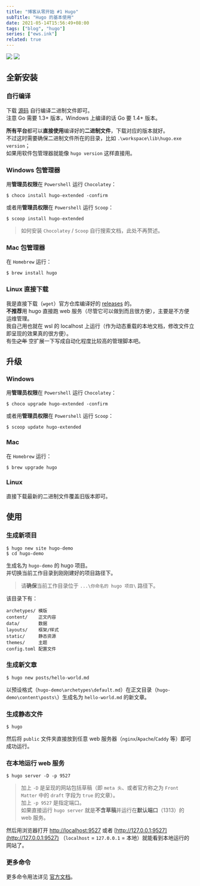 ```yaml
---
title: "博客从零开始 #1 Hugo"
subTitle: "Hugo 的基本使用"
date: 2021-05-14T15:56:49+08:00
tags: ["blog", "hugo"]
series: ["ews.ink"]
related: true
---
```


[![](https://img.shields.io/badge/git_version-v2.31.1-blue.svg?logo=git&logoColor=fff)](https://git-scm.com/downloads) [![](https://img.shields.io/badge/hugo_version-v0.83.1%2fextended-blue.svg?logo=hugo&logoColor=fff)](https://github.com/gohugoio/hugo/releases)

## 全新安装
### 自行编译
下载 [源码](https://github.com/gohugoio/hugo) 自行编译二进制文件即可。  
注意 Go 需要 1.3+ 版本，Windows 上编译的话 Go 要 1.4+ 版本。  

**所有平台**都可以**直接使用**编译好的**二进制文件**，下载对应的版本就好。  
不过这时需要确保二进制文件所在的目录，比如 `.\workspace\lib\hugo.exe version`；  
如果用软件包管理器就能像 `hugo version` 这样直接用。

### Windows 包管理器
用**管理员权限**在 `Powershell` 运行 `Chocolatey`：  
```shell
$ choco install hugo-extended -confirm
```

或者用**管理员权限**在 `Powershell` 运行 `Scoop`：  
```shell
$ scoop install hugo-extended
```

> 如何安装 `Chocolatey` / `Scoop` 自行搜索文档，此处不再赘述。  

### Mac 包管理器
在 `Homebrew` 运行：  
```shell
$ brew install hugo
```

### Linux 直接下载
我是直接下载（`wget`）官方仓库编译好的 [releases](https://github.com/gohugoio/hugo/releases) 的。  
**不推荐**用 hugo 直接跑 web 服务（尽管它可以做到而且很方便），主要是不方便运维管理。  
我自己用也就在 wsl 的 localhost 上运行（作为动态重载的本地文档，修改文件立即呈现的效果真的很方便）。  
有~~生之年~~ 空扩展一下写成自动化程度比较高的管理脚本吧。  

## 升级
### Windows
用**管理员权限**在 `Powershell` 运行 `Chocolatey`：  
```shell
$ choco upgrade hugo-extended -confirm
```

或者用**管理员权限**在 `Powershell` 运行 `Scoop`：  
```shell
$ scoop update hugo-extended
```

### Mac
在 `Homebrew` 运行：  
```shell
$ brew upgrade hugo
```

### Linux
直接下载最新的二进制文件覆盖旧版本即可。  

## 使用
### 生成新项目
```shell
$ hugo new site hugo-demo
$ cd hugo-demo
```
生成名为 `hugo-demo` 的 hugo 项目。  
并切换当前工作目录到刚刚建好的项目路径下。  

> 请**确保**当前工作目录位于 `...\你命名的 hugo 项目\` 路径下。  

该目录下有：  
```
archetypes/ 模版
content/    正文内容
data/       数据
layouts/    框架/样式
static/     静态资源
themes/     主题
config.toml 配置文件
```

### 生成新文章
```shell
$ hugo new posts/hello-world.md
```
以预设格式（`hugo-demo\archetypes\default.md`）在正文目录（`hugo-demo\content\posts\`）生成名为 `hello-world.md` 的新文章。  

### 生成静态文件
```shell
$ hugo
```
然后将 `public` 文件夹直接放到任意 web 服务器（`nginx`/`Apache`/`Caddy` 等）即可成功运行。  

### 在本地运行 web 服务
```shell
$ hugo server -D -p 9527
```

> 加上 `-D` 是呈现的网站包括草稿（即 `meta 头`、或者官方称之为 `Front Matter` 中的 `draft` 字段为 `true` 的文章）。  
> 加上 `-p 9527` 是指定端口。  
> 如果直接运行 `hugo server` 就是**不含草稿**并运行在**默认端口**（1313）的 web 服务。  

然后用浏览器打开 [http://localhost:9527](http://localhost:9527) 或者 [http://127.0.0.1:9527](http://127.0.0.1:9527) （`localhost` = `127.0.0.1` = 本地）就能看到本地运行的网站了。  

### 更多命令
更多命令用法详见 [官方文档](https://www.gohugo.org/doc/overview/usage/)。  